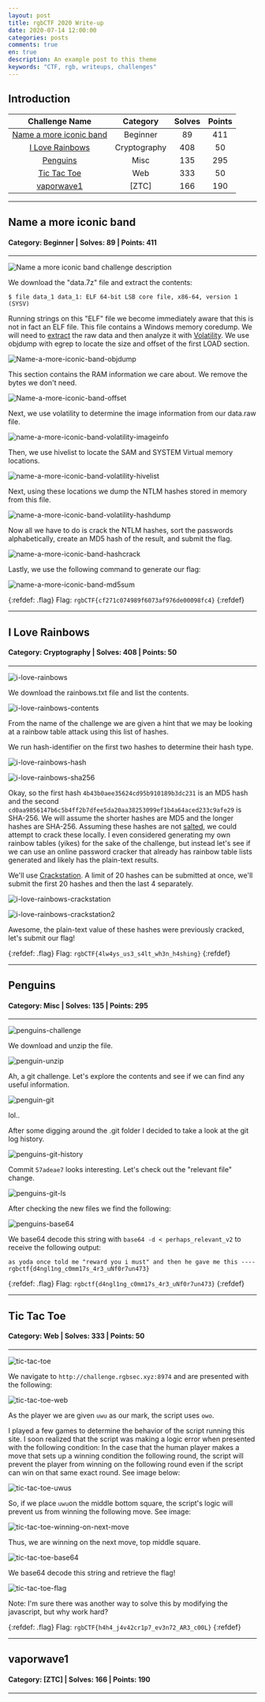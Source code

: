 ```yaml
---
layout: post
title: rgbCTF 2020 Write-up
date: 2020-07-14 12:00:00
categories: posts
comments: true
en: true
description: An example post to this theme
keywords: "CTF, rgb, writeups, challenges"
---
```


## Introduction

| Challenge Name | Category | Solves | Points |
|:--------------:|:--------:|:------:|:------:|
|[Name a more iconic band](#name-a-more-iconic-band) | Beginner | 89 | 411 |
|[I Love Rainbows](#i-love-rainbows) | Cryptography | 408 | 50 |
|[Penguins](#penguins) | Misc | 135 | 295 |
|[Tic Tac Toe](#tic-tac-toe) | Web | 333 | 50 |
|[vaporwave1](#vaporwave1) | [ZTC] | 166 | 190 |

----------------

## Name a more iconic band
#### Category: Beginner | Solves: 89 | Points: 411

----------------

![Name a more iconic band challenge description](https://i.imgur.com/zwX6zYQ.png)

We download the "data.7z" file and extract the contents:

`$ file data_1
data_1: ELF 64-bit LSB core file, x86-64, version 1 (SYSV)`

Running strings on this "ELF" file we become immediately aware that this is not in fact an ELF file.
This file contains a Windows memory coredump.
We will need to [extract](https://www.andreafortuna.org/2017/06/23/how-to-extract-a-ram-dump-from-a-running-virtualbox-machine/) the raw data and then analyze it with [Volatility](https://github.com/volatilityfoundation/volatility/wiki/Installation).
We use objdump with egrep to locate the size and offset of the first LOAD section.

![Name-a-more-iconic-band-objdump](https://i.imgur.com/Oe15Iz5.png)

This section contains the RAM information we care about. We remove the bytes we don't need.

![Name-a-more-iconic-band-offset](https://i.imgur.com/t1lI2o6.png)

Next, we use volatility to determine the image information from our data.raw file.

![name-a-more-iconic-band-volatility-imageinfo](https://i.imgur.com/QmICVDb.png)

Then, we use hivelist to locate the SAM and SYSTEM Virtual memory locations.

![name-a-more-iconic-band-volatility-hivelist](https://i.imgur.com/mBJQKBS.png)

Next, using these locations we dump the NTLM hashes stored in memory from this file.

![name-a-more-iconic-band-volatility-hashdump](https://i.imgur.com/wAEbuNk.png)

Now all we have to do is crack the NTLM hashes, sort the passwords alphabetically, create an MD5 hash of the result, and submit the flag.

![name-a-more-iconic-band-hashcrack](https://i.imgur.com/wVy4YPf.png)

Lastly, we use the following command to generate our flag:

![name-a-more-iconic-band-md5sum](https://i.imgur.com/XGKds6x.png)

{:refdef: .flag}
Flag: `rgbCTF{cf271c074989f6073af976de00098fc4}`
{:refdef}

----------------

## I Love Rainbows

#### Category: Cryptography | Solves: 408 | Points: 50

----------------

![i-love-rainbows](https://i.imgur.com/Qu538xe.png)



We download the rainbows.txt file and list the contents.



![i-love-rainbows-contents](https://i.imgur.com/9kdQ6NS.png)



From the name of the challenge we are given a hint that we may be looking at a rainbow table attack using this list of hashes.

We run hash-identifier on the first two hashes to determine their hash type.



![i-love-rainbows-hash](https://i.imgur.com/a3uZlJz.png)

![i-love-rainbows-sha256](https://i.imgur.com/7793gNB.png)



Okay, so the first hash `4b43b0aee35624cd95b910189b3dc231` is an MD5 hash and the second `cd0aa9856147b6c5b4ff2b7dfee5da20aa38253099ef1b4a64aced233c9afe29` is SHA-256. We will assume the shorter hashes are MD5 and the longer hashes are SHA-256. Assuming these hashes are not [salted](https://doubleoctopus.com/security-wiki/encryption-and-cryptography/salted-secure-hash-algorithm/), we could attempt to crack these locally. I even considered generating my own rainbow tables (yikes) for the sake of the challenge, but instead let's see if we can use an online password cracker that already has rainbow table lists generated and likely has the plain-text results.

We'll use [Crackstation](https://crackstation.net). A limit of 20 hashes can be submitted at once, we'll submit the first 20 hashes and then the last 4 separately.



![i-love-rainbows-crackstation](https://i.imgur.com/l7Q8bR7.png)

![i-love-rainbows-crackstation2](https://i.imgur.com/R14wx8D.png)



Awesome, the plain-text value of these hashes were previously cracked, let's submit our flag!

{:refdef: .flag}
Flag: `rgbCTF{4lw4ys_us3_s4lt_wh3n_h4shing}`
{:refdef}

----------------

## Penguins

#### Category: Misc | Solves: 135 | Points: 295

----------------

![penguins-challenge](https://i.imgur.com/sLCB3ij.png)



We download and unzip the file.



![penguin-unzip](https://i.imgur.com/SXyApI9.png)



Ah, a git challenge. Let's explore the contents and see if we can find any useful information.



![penguin-git](https://i.imgur.com/M4pX0jO.png)

lol..

After some digging around the .git folder I decided to take a look at the git log history.

![penguins-git-history](https://i.imgur.com/7tbkxlT.png)



Commit `57adeae7` looks interesting. Let's check out the "relevant file" change.



![penguins-git-ls](https://i.imgur.com/eExUewD.png)



After checking the new files we find the following:



![penguins-base64](https://i.imgur.com/pjhEmmo.png)



We base64 decode this string with `base64 -d < perhaps_relevant_v2` to receive the following output:

`as yoda once told me "reward you i must"
and then he gave me this ----
rgbctf{d4ngl1ng_c0mm17s_4r3_uNf0r7un473}`

{:refdef: .flag}
Flag: `rgbctf{d4ngl1ng_c0mm17s_4r3_uNf0r7un473}`
{:refdef}

----------------

## Tic Tac Toe

#### Category: Web | Solves: 333 | Points: 50

----------------

![tic-tac-toe](https://i.imgur.com/Hbclev4.png)



We navigate to `http://challenge.rgbsec.xyz:8974` and are presented with the following:

![tic-tac-toe-web](https://i.imgur.com/0Rikkjn.png)



As the player we are given `uwu` as our mark, the script uses `owo`.

I played a few games to determine the behavior of the script running this site. I soon realized that the script was making a logic error when presented with the following condition: In the case that the human player makes a move that sets up a winning condition the following round, the script will prevent the player from winning on the following round even if the script can win on that same exact round. See image below:



![tic-tac-toe-uwus](https://i.imgur.com/5SFcnS9.png)



So, if we place `uwu`on the middle bottom square, the script's logic will prevent us from winning the following move. See image:



![tic-tac-toe-winning-on-next-move](https://i.imgur.com/xiHeYUm.png)



Thus, we are winning on the next move, top middle square.



![tic-tac-toe-base64](https://i.imgur.com/Fdjp25W.png)

We base64 decode this string and retrieve the flag!



![tic-tac-toe-flag](https://i.imgur.com/155646e.png)



Note: I'm sure there was another way to solve this by modifying the javascript, but why work hard?


{:refdef: .flag}
Flag: `rgbCTF{h4h4_j4v42cr1p7_ev3n72_AR3_c00L}`
{:refdef}

----------------

## vaporwave1

#### Category: [ZTC] | Solves: 166 | Points: 190

----------------